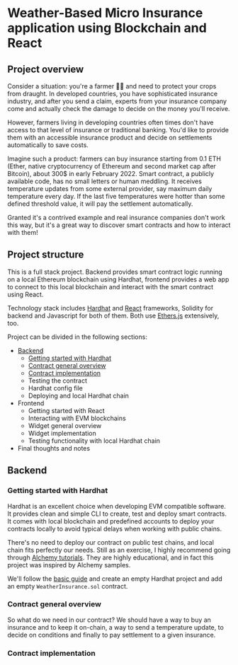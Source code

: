 # Weather-Based Micro Insurance application using Blockchain and React

## Project overview

Consider a situation: you're a farmer 🧑‍🌾 and need to protect your crops from draught. In developed countries, you have sophisticated insurance industry, and after you send a claim, experts from your insurance company come and actually check the damage to decide on the money you'll receive.

However, farmers living in developing countries often times don't have access to that level of insurance or traditional banking. You'd like to provide them with an accessible insurance product and decide on settlements automatically to save costs.

Imagine such a product: farmers can buy insurance starting from 0.1 ETH (Ether, native cryptocurrency of Ethereum and second market cap after Bitcoin), about 300$ in early February 2022. Smart contract, a publicly available code, has no small letters or human meddling. It receives temperature updates from some external provider, say maximum daily temperature every day. If the last five temperatures were hotter than some defined threshold value, it will pay the settlement automatically.

Granted it's a contrived example and real insurance companies don't work this way, but it's a great way to discover smart contracts and how to interact with them!

## Project structure

This is a full stack project. Backend provides smart contract logic running on a local Ethereum blockchain using Hardhat, frontend provides a web app to connect to this local blockchain and interact with the smart contract using React.

Technology stack includes [Hardhat](https://hardhat.org/) and [React](https://reactjs.org/) frameworks, Solidity for backend and Javascript for both of them. Both use [Ethers.js](https://docs.ethers.io/v5/) extensively, too.

Project can be divided in the following sections:

- [Backend](#backend)
  - [Getting started with Hardhat](#getting-started-with-hardhat)
  - [Contract general overview](#contract-general-overview)
  - [Contract implementation](#contract-implementation)
  - Testing the contract
  - Hardhat config file
  - Deploying and local Hardhat chain
- Frontend
  - Getting started with React
  - Interacting with EVM blockchains
  - Widget general overview
  - Widget implementation
  - Testing functionality with local Hardhat chain
- Final thoughts and notes

## Backend

### Getting started with Hardhat

Hardhat is an excellent choice when developing EVM compatible software. It provides clean and simple CLI to create, test and deploy smart contracts. It comes with local blockchain and predefined accounts to deploy your contracts locally to avoid typical delays when working with public chains.

There's no need to deploy our contract on public test chains, and local chain fits perfectly our needs. Still as an exercise, I highly recommend going through [Alchemy tutorials](https://docs.alchemy.com/alchemy/tutorials/simple-web3-script). They are highly educational, and in fact this project was inspired by Alchemy samples.

We'll follow the [basic guide](https://hardhat.org/getting-started/) and create an empty Hardhat project and add an empty `WeatherInsurance.sol` contract.

### Contract general overview

So what do we need in our contract? We should have a way to buy an insurance and to keep it on-chain, a way to send a temperature update, to decide on conditions and finally to pay settlement to a given insurance.

### Contract implementation
